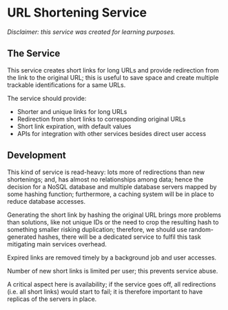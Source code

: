 # URL Shortening Service

*Disclaimer: this service was created for learning purposes.*

## The Service

This service creates short links for long URLs and provide redirection from the link to the original URL; 
this is useful to save space and create multiple trackable identifications for a same URLs.

The service should provide:

- Shorter and unique links for long URLs
- Redirection from short links to corresponding original URLs
- Short link expiration, with default values
- APIs for integration with other services besides direct user access

## Development

This kind of service is read-heavy: lots more of redirections than new shortenings; 
and, has almost no relationships among data; hence the decision for a NoSQL database and 
multiple database servers mapped by some hashing function; 
furthermore, a caching system will be in place to reduce database accesses.

Generating the short link by hashing the original URL brings more problems than solutions, 
like not unique IDs or the need to crop the resulting hash to something smaller risking duplication; 
therefore, we should use random-generated hashes, there will be a dedicated service to fulfil this task 
mitigating main services overhead.

Expired links are removed timely by a background job and user accesses.

Number of new short links is limited per user; this prevents service abuse.

A critical aspect here is availability; if the service goes off, all redirections (i.e. all short links) 
would start to fail; it is therefore important to have replicas of the servers in place.
